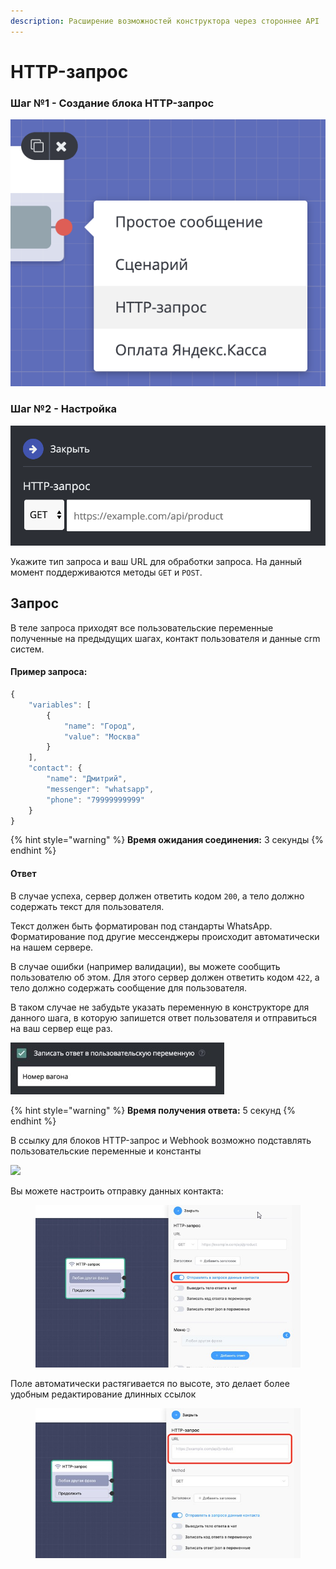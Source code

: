 ```yaml
---
description: Расширение возможностей конструктора через стороннее API
---
```


# HTTP-запрос

### Шаг №1 - Создание блока HTTP-запрос

![Меню создания блока HTTP-запрос](<../../.gitbook/assets/image (157).png>)

### Шаг №2 - Настройка

![Настройка HTTP-запроса](<../../.gitbook/assets/image (158).png>)

Укажите тип запроса и ваш URL для обработки запроса. На данный момент поддерживаются методы `GET` и `POST`.

## Запрос

В теле запроса приходят все пользовательские переменные полученные на предыдущих шагах, контакт пользователя и данные crm систем.

#### Пример запроса:

```javascript
{
    "variables": [
        {
            "name": "Город",
            "value": "Москва"
        }
    ],
    "contact": {
        "name": "Дмитрий",
        "messenger": "whatsapp",
        "phone": "79999999999"
    }
}
```

{% hint style="warning" %}
**Время ожидания соединения:** 3 секунды
{% endhint %}

#### Ответ

В случае успеха, сервер должен ответить кодом `200`, а тело должно содержать текст для пользователя.

Текст должен быть форматирован под стандарты WhatsApp. Форматирование под другие мессенджеры происходит автоматически на нашем сервере.

В случае ошибки (например валидации), вы можете сообщить пользователю об этом. Для этого сервер должен ответить кодом `422`, а тело должно содержать сообщение для пользователя.

В таком случае не забудьте указать переменную в конструкторе для данного шага, в которую запишется ответ пользователя и отправиться на ваш сервер еще раз.

![Переменная в блоке HTTP-запроса](<../../.gitbook/assets/image (121).png>)

{% hint style="warning" %}
**Время получения ответа:** 5 секунд
{% endhint %}

В ссылку для блоков HTTP-запрос и Webhook возможно подставлять пользовательские переменные и константы

![](../../.gitbook/assets/5г.png)

Вы можете настроить отправку данных контакта:

<figure><img src="../../.gitbook/assets/12 (2).jpg" alt=""><figcaption></figcaption></figure>

Поле автоматически растягивается по высоте, это делает более удобным редактирование длинных ссылок

<figure><img src="../../.gitbook/assets/12 (1).jpg" alt=""><figcaption></figcaption></figure>
